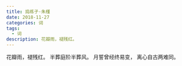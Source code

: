 ```yaml
---
title: 捣练子·朱槿
date: 2018-11-27
categories: 词
tags:
  - 词
description: 花瓣雨，褪残红。
---
```


花瓣雨，褪残红。
半葬庭阶半葬风。
月誓曾经终易变，
离心自古两难同。